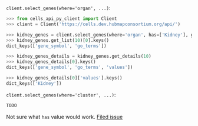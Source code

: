 `client.select_genes(where='organ', ...)`:
```python
>>> from cells_api_py_client import Client
>>> client = Client('https://cells.dev.hubmapconsortium.org/api/')

>>> kidney_genes = client.select_genes(where='organ', has=['Kidney'], genomic_modality='rna', p_value=0.05)
>>> kidney_genes.get_list(10)[0].keys()
dict_keys(['gene_symbol', 'go_terms'])

>>> kidney_genes_details = kidney_genes.get_details(10)
>>> kidney_genes_details[0].keys()
dict_keys(['gene_symbol', 'go_terms', 'values'])

>>> kidney_genes_details[0]['values'].keys()
dict_keys(['Kidney'])

```

`client.select_genes(where='cluster', ...)`:
```python
TODO
```
Not sure what `has` value would work. [Filed issue](https://github.com/hubmapconsortium/cells-api-py-client/issues/16)